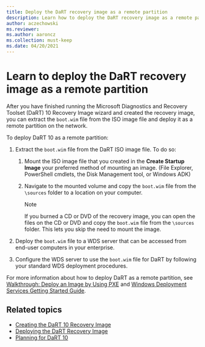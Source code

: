 ```yaml
---
title: Deploy the DaRT recovery image as a remote partition
description: Learn how to deploy the DaRT recovery image as a remote partition.
author: aczechowski
ms.reviewer:
ms.author: aaroncz
ms.collection: must-keep
ms.date: 04/20/2021
---
```


# Learn to deploy the DaRT recovery image as a remote partition

After you have finished running the Microsoft Diagnostics and Recovery Toolset (DaRT) 10 Recovery Image wizard and created the recovery image, you can extract the `boot.wim` file from the ISO image file and deploy it as a remote partition on the network.

To deploy DaRT 10 as a remote partition:

1. Extract the `boot.wim` file from the DaRT ISO image file. To do so:

    1. Mount the ISO image file that you created in the **Create Startup Image** your preferred method of mounting an image. (File Explorer, PowerShell cmdlets, the Disk Management tool, or Windows ADK)

    2. Navigate to the mounted volume and copy the `boot.wim` file from the `\sources` folder to a location on your computer.

        > [!NOTE]
        > If you burned a CD or DVD of the recovery image, you can open the files on the CD or DVD and copy the `boot.wim` file from the `\sources` folder. This lets you skip the need to mount the image.

2. Deploy the `boot.wim` file to a WDS server that can be accessed from end-user computers in your enterprise.

3. Configure the WDS server to use the `boot.wim` file for DaRT by following your standard WDS deployment procedures.

For more information about how to deploy DaRT as a remote partition, see [Walkthrough: Deploy an Image by Using PXE](/previous-versions/windows/it-pro/windows-7/dd744541(v=ws.10)) and [Windows Deployment Services Getting Started Guide](/previous-versions/windows/it-pro/windows-server-2008-R2-and-2008/cc771670(v=ws.10)).

## Related topics

- [Creating the DaRT 10 Recovery Image](creating-the-dart-10-recovery-image.md)
- [Deploying the DaRT Recovery Image](deploying-the-dart-recovery-image-dart-10.md)
- [Planning for DaRT 10](planning-for-dart-10.md)
